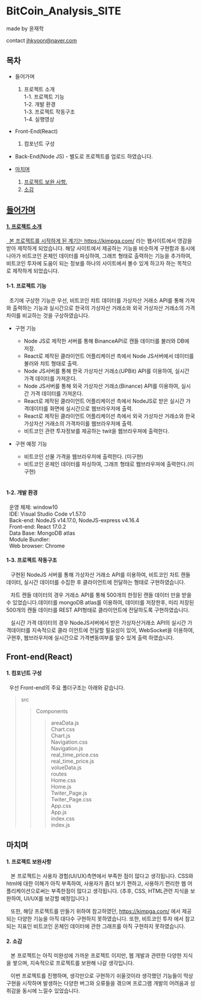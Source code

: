 # BitCoin_Analysis_SITE
<!-- ![mainPage](./images/mainPage.PNG) -->

made by 윤재학

contact jhkyoon@naver.com
## 목차
* 들어가며
  1. 프로젝트 소개  
    1-1. 프로젝트 기능   
    1-2. 개발 환경    
    1-3. 프로젝트 작동구조   
    1-4. 실행영상
    
* Front-End(React)
  1. 컴포넌트 구성
  
* Back-End(Node JS) - 별도로 프로젝트를 업로드 하였습니다. <a href="https://github.com/asjk207/bitcoin_analysis_server">
  
* 마치며
  1. 프로젝트 보완 사항.
  2. 소감
  
## 들어가며
 #### 1. 프로젝트 소개
 
&nbsp;&nbsp;본 프로젝트를 시작하게 된 계기는 https://kimpga.com/ 라는 웹사이트에서 영감을 받아 제작하게 되었습니다.
해당 사이트에서 제공하는 기능을 비슷하게 구현함과 동시에 나아가 비트코인 온체인 데이터를 파싱하여, 그래프 형태로 출력하는
기능을 추가하여, 비트코인 투자에 도움이 되는 정보를 하나의 사이트에서 볼수 있게 하고자 하는 목적으로 제작하게 되었습니다.
     
   #### 1-1. 프로젝트 기능
   
&nbsp;&nbsp;초기에 구상한 기능은 우선, 비트코인 챠트 데이터를 가상자산 거래소 API를 통해 가져와 출력하는 기능과 실시간으로 한국의 가상자산 거래소와 외국 가상자산 거래소의 가격차이를 비교하는 것을 구상하였습니다.
    
  * 구현 기능
    * Node JS로 제작한 서버를 통해 BinanceAPI로 캔들 데이터를 불러와 DB에 저장.
    * React로 제작된 클라이언트 어플리케이션 측에서 Node JS서버에서 데이터를 불러와 챠트 형태로 출력.
    * Node JS서버를 통해 한국 가상자산 거래소(UPBit) API를 이용하여, 실시간 가격 데이터를 가져온다.
    * Node JS서버를 통해 외국 가상자산 거래소(Binance) API를 이용하여, 실시간 가격 데이터를 가져온다.
    * React로 제작된 클라이언트 어플리케이션 측에서 NodeJS로 받은 실시간 가격데이터를 화면에 실시간으로 웹브라우저에 출력.
    * React로 제작된 클라이언트 어플리케이션 측에서 외국 가상자산 거래소와 한국 가상자산 거래소의 가격차이를 웹브라우저에 출력.
    * 비트코인 관련 투자정보를 제공하는 twit을 웹브라우져에 출력한다.
    
  * 구현 예정 기능
    * 비트코인 선물 가격을 웹브라우저에 출력한다. (미구현)<br/>
    * 비트코인 온체인 데이터를 파싱하여, 그래프 형태로 웹브라우져에 출력한다.(미구현)<br/><br/>
    
   #### 1-2. 개발 환경
    
  &nbsp;&nbsp;운영 체제: window10<br/>
  &nbsp;&nbsp;IDE: Visual Studio Code v1.57.0<br/>
  &nbsp;&nbsp;Back-end: NodeJS v14.17.0, NodeJS-express v4.16.4<br/>
  &nbsp;&nbsp;Front-end: React 17.0.2<br/>
  &nbsp;&nbsp;Data Base: MongoDB atlas<br/>
  &nbsp;&nbsp;Module Bundler: <br/>
  &nbsp;&nbsp;Web browser: Chrome<br/>
    
   #### 1-3. 프로젝트 작동구조
    
   &nbsp;&nbsp; 구현된 NodeJS 서버를 통해 가상자산 거래소 API를 이용하여, 비트코인 차트 캔들 데이터, 실시간 데이터를 수집한 후 클라이언트에 전달하는 형태로 구현하였습니다. 
   
   &nbsp;&nbsp; 차트 캔들 데이터의 경우 거래소 API를 통해 500개의 한정된 캔들 데이터 만을 받을수 있었습니다.데이터를 mongoDB atlas를 이용하여, 데이터를 저장한후, 미리 저장된 500개의 캔들 데이터를 REST API형태로 클라이언트에 전달하도록 구현하였습니다. 
   
   &nbsp;&nbsp; 실시간 가격 데이터의 경우 NodeJS서버에서 받은 가상자산거래소 API의 실시간 가격데이터를 지속적으로 클라
   이언트에 전달할 필요성이 있어, WebSocket을 이용하여, 구현후, 웹브라우저에 실시간으로 가격변동여부를 알수 있게 출력
   하였습니다.
   
   <!-- #### 1-4. 실행영상  -->
<!-- **아래의 이미지를 클릭해주세요.** -->

<!-- [![Video Label](http://img.youtube.com/vi/JgWCIUzCKHQ/0.jpg)](https://youtu.be/JgWCIUzCKHQ?t=0s)  -->

## Front-end(React)
 #### 1. 컴포넌트 구성
 
 &nbsp;&nbsp;우선 Front-end의 주요 폴더구조는 아래와 같습니다.
 
 >src<br/>
 >>Components<br/>
 >>>areaData.js<br/>
 >>>Chart.css<br/>
 >>>Chart.js<br/>
 >>>Navigation.css<br/>
 >>>Navigation.js<br/>
 >>>real_time_price.css<br/>
 >>>real_time_price.js<br/>
 >>>volueData.js<br/>
 >>routes<br/>
 >>>Home.css<br/>
 >>>Home.js<br/>
 >>>Twiter_Page.js<br/>
 >>>Twiter_Page.css<br/>
 >>App.css<br/>
 >>App.js<br/>
 >>index.css<br/>
 >>index.js
 

 
 ## 마치며
 #### 1. 프로젝트 보완사항
 
 &nbsp;&nbsp; 본 프로젝트는 사용자 경험(UI/UX)측면에서 부족한 점이 많다고 생각됩니다. CSS와 html에 대한 이해가 아직
 부족하여, 사용자가 좀더 보기 편하고, 사용하기 편리한 웹 어플리케이션으로써는 부족한점이 많다고 생각됩니다.
 (추후, CSS, HTML관련 지식을 보완하여, UI/UX를 보강할 예정입니다.)
 
 
&nbsp;&nbsp; 또한, 해당 프로젝트를 만들기 위하여 참고하였던, https://kimpga.com/ 에서 제공되는 다양한 기능을 아직 대다수 구현하지 못하였습니다. 또한, 비트코인 투자 에서 참고 되는 지표인 비트코인 온체인 데이터에 관한 그래프를 아직 
구현하지 못하였습니다.

#### 2. 소감

&nbsp;&nbsp; 본 프로젝트는 아직 미완성에 가까운 프로젝트 이지만, 웹 개발과 관련한 다양한 지식을 쌓으며, 지속적으로 
프로젝트를 보완해 나갈 생각입니다. 

&nbsp;&nbsp; 이번 프로젝트를 진행하며, 생각만으로 구현하기 쉬울것이라 생각했던 기능들이 막상 구현을 시작하며 발생하는
다양한 버그와 오류들을 겪으며 프로그램 개발의 어려움과 성취감을 동시에 느낄수 있었습니다. 



 
 

 
 
 





    



